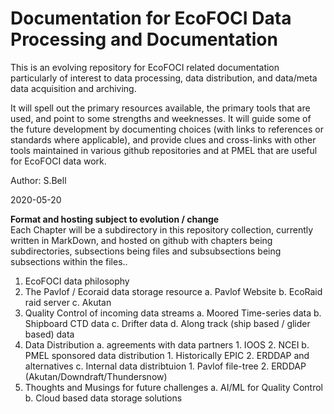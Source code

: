 # Documentation for EcoFOCI Data Processing and Documentation

This is an evolving repository for EcoFOCI related documentation particularly of interest to data processing, data distribution, and data/meta data acquisition and archiving.

It will spell out the primary resources available, the primary tools that are used, and point to some strengths and weeknesses.  It will guide some of the future development by documenting choices (with links to references or standards where applicable), and provide clues and cross-links with other tools maintained in various github repositories and at PMEL that are useful for EcoFOCI data work.


Author: S.Bell

2020-05-20

**Format and hosting subject to evolution / change**   
Each Chapter will be a subdirectory in this repository collection, currently written in MarkDown, and hosted on github with chapters being subdirectories, subsections being files and subsubsections being subsections within the files..

1. EcoFOCI data philosophy
2. The Pavlof / Ecoraid data storage resource
	a. Pavlof Website
	b. EcoRaid raid server
	c. Akutan
3. Quality Control of incoming data streams
	a. Moored Time-series data
	b. Shipboard CTD data
	c. Drifter data
	d. Along track (ship based / glider based) data
4. Data Distribution
	a. agreements with data partners
		1. IOOS
		2. NCEI
	b. PMEL sponsored data distribution
		1. Historically EPIC
		2. ERDDAP and alternatives
	c. Internal data distribtuion
		1. Pavlof file-tree
		2. ERDDAP (Akutan/Downdraft/Thundersnow)
5. Thoughts and Musings for future challenges
	a. AI/ML for Quality Control
	b. Cloud based data storage solutions